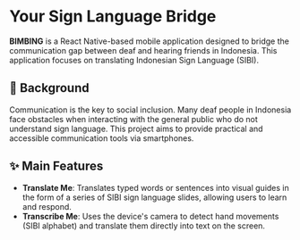 <h1>Your Sign Language Bridge</h1>

**BIMBING** is a React Native-based mobile application designed to bridge the communication gap between deaf and hearing friends in Indonesia. This application focuses on translating Indonesian Sign Language (SIBI).

## 🎯 Background
Communication is the key to social inclusion. Many deaf people in Indonesia face obstacles when interacting with the general public who do not understand sign language. This project aims to provide practical and accessible communication tools via smartphones.

## ✨ Main Features
- **Translate Me**: Translates typed words or sentences into visual guides in the form of a series of SIBI sign language slides, allowing users to learn and respond.
- **Transcribe Me**: Uses the device's camera to detect hand movements (SIBI alphabet) and translate them directly into text on the screen.
